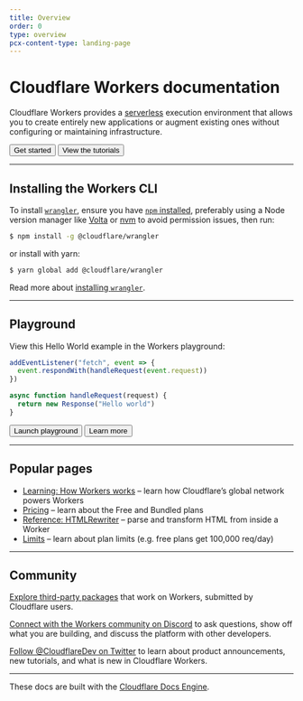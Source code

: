```yaml
---
title: Overview
order: 0
type: overview
pcx-content-type: landing-page
---
```


# Cloudflare Workers documentation

Cloudflare Workers provides a [serverless](https://www.cloudflare.com/learning/serverless/what-is-serverless/) execution environment that allows you to create entirely new applications or augment existing ones without configuring or maintaining infrastructure.

<ButtonGroup>
  <Button type="primary" href="/get-started/guide">Get started</Button>
  <Button type="secondary" href="/tutorials">View the tutorials</Button>
</ButtonGroup>

--------------------------------

## Installing the Workers CLI

To install [`wrangler`](https://github.com/cloudflare/wrangler), ensure you have [`npm` installed](https://www.npmjs.com/get-npm), preferably using a Node version manager like [Volta](https://volta.sh/) or [nvm](https://github.com/nvm-sh/nvm) to avoid permission issues, then run:

```sh
$ npm install -g @cloudflare/wrangler
```

or install with yarn:

```sh
$ yarn global add @cloudflare/wrangler
```

Read more about [installing `wrangler`](/cli-wrangler/install-update).

--------------------------------

## Playground

View this Hello World example in the Workers playground:

```javascript
addEventListener("fetch", event => {
  event.respondWith(handleRequest(event.request))
})

async function handleRequest(request) {
  return new Response("Hello world")
}
```

<ButtonGroup>
  <Button type="primary" href="https://cloudflareworkers.com/#36ebe026bf3510a2e5acace89c09829f:about:blank">Launch playground</Button>
  <Button type="secondary" href="/learning/playground">Learn more</Button>
</ButtonGroup>

--------------------------------

## Popular pages

- [Learning: How Workers works](/learning/how-workers-works) – learn how Cloudflare’s global network powers Workers
- [Pricing](/platform/pricing) – learn about the Free and Bundled plans
- [Reference: HTMLRewriter](/runtime-apis/html-rewriter) – parse and transform HTML from inside a Worker
- [Limits](/platform/limits) – learn about plan limits (e.g. free plans get 100,000 req/day)

--------------------------------

## Community
[Explore third-party packages](https://workers.cloudflare.com/works) that work on Workers, submitted by Cloudflare users.

[Connect with the Workers community on Discord](https://discord.gg/cloudflaredev) to ask questions, show off what you are building, and discuss the platform with other developers.

[Follow @CloudflareDev on Twitter](https://twitter.com/cloudflaredev) to learn about product announcements, new tutorials, and what is new in Cloudflare Workers.

--------------------------------

These docs are built with the [Cloudflare Docs Engine](https://developers.cloudflare.com/docs-engine/).
